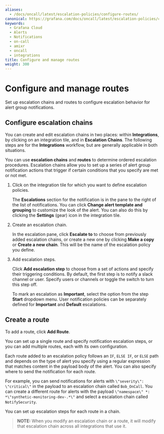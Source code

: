 ```yaml
---
aliases:
  - /docs/oncall/latest/escalation-policies/configure-routes/
canonical: https://grafana.com/docs/oncall/latest/escalation-policies/configure-routes/
keywords:
  - Grafana Cloud
  - Alerts
  - Notifications
  - on-call
  - amixr
  - oncall
  - integrations
title: Configure and manage routes
weight: 300
---
```


# Configure and manage routes

Set up escalation chains and routes to configure escalation behavior for alert group notifications.

## Configure escalation chains

You can create and edit escalation chains in two places: within **Integrations**, by clicking on an integration tile,
and in **Escalation Chains**. The following steps are for the **Integrations** workflow, but are generally applicable
in both situations.

You can use **escalation chains** and **routes** to determine ordered escalation procedures. Escalation chains allow
you to set up a series of alert group notification actions that trigger if certain conditions that you specify are
met or not met.

1. Click on the integration tile for which you want to define escalation policies.

   The **Escalations** section for the notification is in the pane to the right of the list of notifications.
   You can click **Change alert template and grouping** to customize the look of the alert. You can also do this by
   clicking the **Settings** (gear) icon in the integration tile.

1. Create an escalation chain.

   In the escalation pane, click **Escalate to** to choose from previously added escalation chains, or create a new one
   by clicking **Make a copy** or **Create a new chain**. This will be the name of the escalation policy you define.

1. Add escalation steps.

   Click **Add escalation step** to choose from a set of actions and specify their triggering conditions. By default, the
   first step is to notify a slack channel or user. Specify users or channels or toggle the switch to turn this step off.

   To mark an escalation as **Important**, select the option from the step **Start** dropdown menu. User notification
   policies can be separately defined for **Important** and **Default** escalations.

## Create a route

To add a route, click **Add Route**.

You can set up a single route and specify notification escalation steps, or you can add multiple routes, each with
its own configuration.

Each route added to an escalation policy follows an `IF`, `ELSE IF`, or `ELSE` path and depends on the type of alert you
specify using a regular expression that matches content in the payload body of the alert. You can also specify where
to send the notification for each route.

For example, you can send notifications for alerts with `\"severity\": \"critical\"` in the payload to an escalation
chain called `Bob_OnCall`. You can create a different route for alerts with the payload
`\"namespace\" *: *\"synthetic-monitoring-dev-.*\"` and select a escalation chain called `NotifySecurity`.

You can set up escalation steps for each route in a chain.

> **NOTE:** When you modify an escalation chain or a route, it will modify that escalation chain across
> all integrations that use it.
